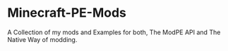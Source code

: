 # Minecraft-PE-Mods
A Collection of my mods and Examples for both,
The ModPE API and The Native Way of modding.